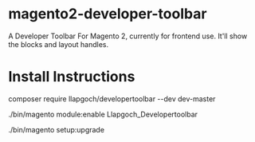 # magento2-developer-toolbar
A Developer Toolbar For Magento 2, currently for frontend use. It'll show the blocks and layout handles.

# Install Instructions #
composer require llapgoch/developertoolbar --dev dev-master

./bin/magento module:enable Llapgoch_Developertoolbar

./bin/magento setup:upgrade
